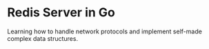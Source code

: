 # Redis Server in Go

Learning how to handle network protocols and implement self-made complex data structures.